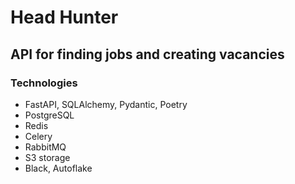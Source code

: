 # Head Hunter
## API for finding jobs and creating vacancies

### Technologies
-  FastAPI, SQLAlchemy, Pydantic, Poetry
-  PostgreSQL
-  Redis
-  Celery
-  RabbitMQ
-  S3 storage
-  Black, Autoflake